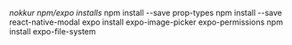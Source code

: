 
*nokkur npm/expo installs*
npm install --save prop-types
npm install --save react-native-modal
expo install expo-image-picker expo-permissions
npm install expo-file-system
